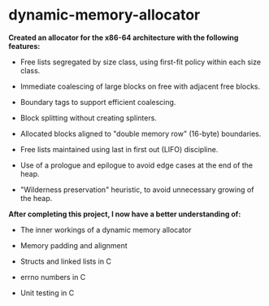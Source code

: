 # dynamic-memory-allocator

**Created an allocator for the x86-64 architecture with the following features:**

* Free lists segregated by size class, using first-fit policy within each size class.
  
* Immediate coalescing of large blocks on free with adjacent free blocks.
  
* Boundary tags to support efficient coalescing.
  
* Block splitting without creating splinters.
  
* Allocated blocks aligned to "double memory row" (16-byte) boundaries.
  
* Free lists maintained using last in first out (LIFO) discipline.
  
* Use of a prologue and epilogue to avoid edge cases at the end of the heap.
  
* "Wilderness preservation" heuristic, to avoid unnecessary growing of the heap.

**After completing this project, I now have a better understanding of:**

* The inner workings of a dynamic memory allocator
  
* Memory padding and alignment
  
* Structs and linked lists in C

* errno numbers in C
  
* Unit testing in C
  
